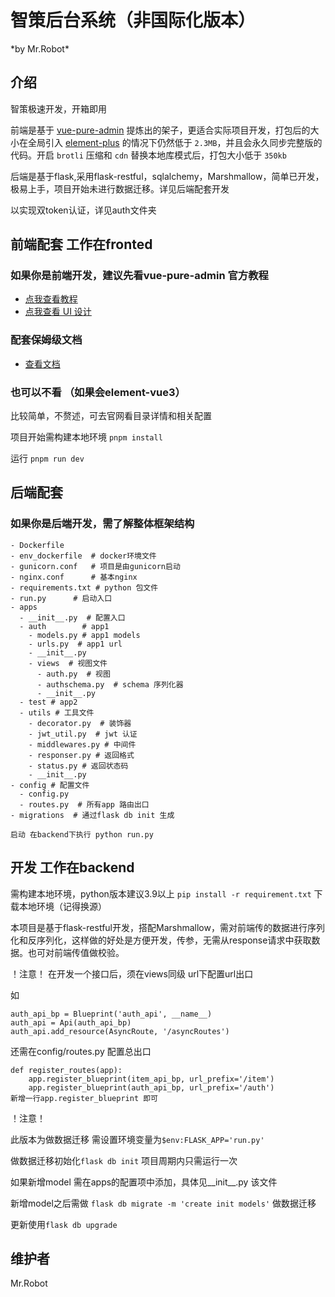 <h1>智策后台系统（非国际化版本）</h1>
*by Mr.Robot*

## 介绍

智策极速开发，开箱即用

前端是基于 [vue-pure-admin](https://github.com/pure-admin/vue-pure-admin) 提炼出的架子，更适合实际项目开发，打包后的大小在全局引入 [element-plus](https://element-plus.org) 的情况下仍然低于 `2.3MB`，并且会永久同步完整版的代码。开启 `brotli` 压缩和 `cdn` 替换本地库模式后，打包大小低于 `350kb`

后端是基于flask,采用flask-restful，sqlalchemy，Marshmallow，简单已开发，极易上手，项目开始未进行数据迁移。详见后端配套开发

以实现双token认证，详见auth文件夹


## 前端配套  工作在fronted
### 如果你是前端开发，建议先看vue-pure-admin 官方教程
- [点我查看教程](https://www.bilibili.com/video/BV1kg411v7QT)
- [点我查看 UI 设计](https://www.bilibili.com/video/BV17g411T7rq)

### 配套保姆级文档

- [查看文档](https://yiming_chang.gitee.io/pure-admin-doc)

### 也可以不看 （如果会element-vue3）

比较简单，不赘述，可去官网看目录详情和相关配置

项目开始需构建本地环境
`pnpm install`

运行
`pnpm run dev`
## 后端配套
### 如果你是后端开发，需了解整体框架结构
```- docker-compose.yml  #docker-compose 运行文件
- Dockerfile   
- env_dockerfile  # docker环境文件
- gunicorn.conf   # 项目是由gunicorn启动
- nginx.conf      # 基本nginx
- requirements.txt # python 包文件
- run.py      # 启动入口
- apps
  - __init__.py  # 配置入口
  - auth        # app1
    - models.py # app1 models
    - urls.py  # app1 url
    - __init__.py
    - views  # 视图文件
      - auth.py  # 视图
      - authschema.py  # schema 序列化器
      - __init__.py
  - test # app2
  - utils # 工具文件
    - decorator.py  # 装饰器
    - jwt_util.py  # jwt 认证
    - middlewares.py # 中间件
    - responser.py # 返回格式
    - status.py # 返回状态码
    - __init__.py
- config # 配置文件
  - config.py
  - routes.py  # 所有app 路由出口
- migrations  # 通过flask db init 生成
```
`启动 在backend下执行 python run.py`

## 开发 工作在backend
需构建本地环境，python版本建议3.9以上
`pip install -r requirement.txt` 下载本地环境（记得换源）

本项目是基于flask-restful开发，搭配Marshmallow，需对前端传的数据进行序列化和反序列化，这样做的好处是方便开发，传参，无需从response请求中获取数据。也可对前端传值做校验。

！注意！
在开发一个接口后，须在views同级 url下配置url出口

如

```
auth_api_bp = Blueprint('auth_api', __name__)
auth_api = Api(auth_api_bp)
auth_api.add_resource(AsyncRoute, '/asyncRoutes')
```

还需在config/routes.py 配置总出口

```angular2html
def register_routes(app):
    app.register_blueprint(item_api_bp, url_prefix='/item')
    app.register_blueprint(auth_api_bp, url_prefix='/auth')
新增一行app.register_blueprint 即可
```

！注意！

此版本为做数据迁移
需设置环境变量为`$env:FLASK_APP='run.py'`

做数据迁移初始化`flask db init` 项目周期内只需运行一次

如果新增model 需在apps的配置项中添加，具体见__init__.py 该文件

新增model之后需做 `flask db migrate -m 'create init models'` 做数据迁移

更新使用`flask db upgrade`


## 维护者
Mr.Robot